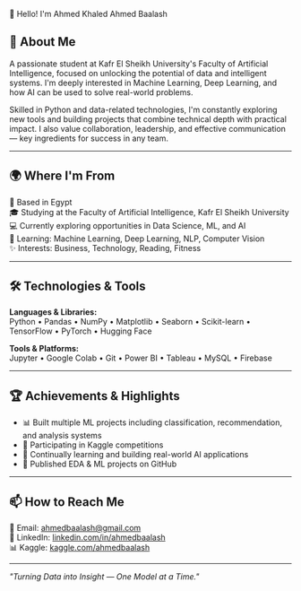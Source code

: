 👋 Hello! I'm Ahmed Khaled Ahmed Baalash

## 🧠 About Me
A passionate student at Kafr El Sheikh University's Faculty of Artificial Intelligence, focused on unlocking the potential of data and intelligent systems. I'm deeply interested in Machine Learning, Deep Learning, and how AI can be used to solve real-world problems.

Skilled in Python and data-related technologies, I'm constantly exploring new tools and building projects that combine technical depth with practical impact. I also value collaboration, leadership, and effective communication — key ingredients for success in any team.

---

## 🌍 Where I'm From
📍 Based in Egypt  
🎓 Studying at the Faculty of Artificial Intelligence, Kafr El Sheikh University  
💻 Currently exploring opportunities in Data Science, ML, and AI  
🌱 Learning: Machine Learning, Deep Learning, NLP, Computer Vision  
✨ Interests: Business, Technology, Reading, Fitness  

---

## 🛠 Technologies & Tools

**Languages & Libraries:**  
Python • Pandas • NumPy • Matplotlib • Seaborn • Scikit-learn • TensorFlow • PyTorch • Hugging Face  

**Tools & Platforms:**  
Jupyter • Google Colab • Git • Power BI • Tableau • MySQL • Firebase

---

## 🏆 Achievements & Highlights

- 📊 Built multiple ML projects including classification, recommendation, and analysis systems  
- 🧪 Participating in Kaggle competitions  
- 🎯 Continually learning and building real-world AI applications  
- 📝 Published EDA & ML projects on GitHub

---

## 📫 How to Reach Me

📧 Email: ahmedbaalash@gmail.com  
🔗 LinkedIn: [linkedin.com/in/ahmedbaalash](https://www.linkedin.com/in/ahmedbaalash)  
📊 Kaggle: [kaggle.com/ahmedbaalash](https://www.kaggle.com/ahmedbaalash)

---

*"Turning Data into Insight — One Model at a Time."*
